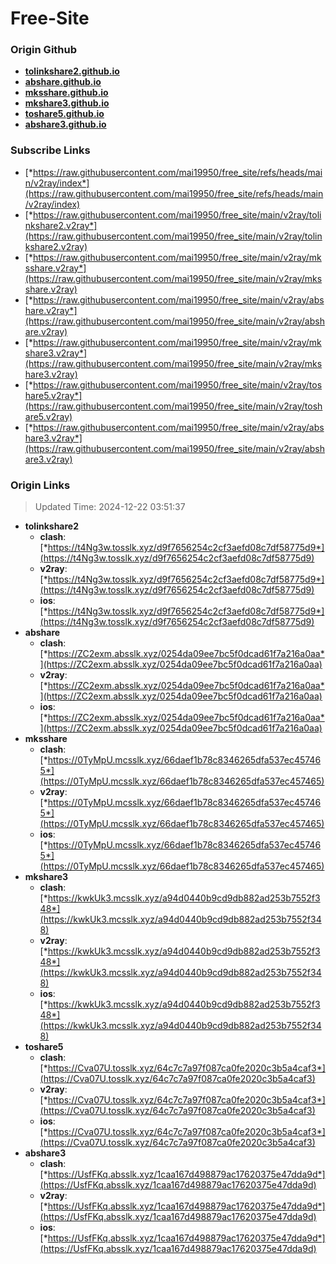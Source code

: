 # Free-Site

### Origin Github

- [**tolinkshare2.github.io**](https://github.com/tolinkshare2/tolinkshare2.github.io)
- [**abshare.github.io**](https://github.com/abshare/abshare.github.io)
- [**mksshare.github.io**](https://github.com/mksshare/mksshare.github.io)
- [**mkshare3.github.io**](https://github.com/mkshare3/mkshare3.github.io)
- [**toshare5.github.io**](https://github.com/toshare5/toshare5.github.io)
- [**abshare3.github.io**](https://github.com/abshare3/abshare3.github.io)

### Subscribe Links

- [*https://raw.githubusercontent.com/mai19950/free_site/refs/heads/main/v2ray/index*](https://raw.githubusercontent.com/mai19950/free_site/refs/heads/main/v2ray/index)
- [*https://raw.githubusercontent.com/mai19950/free_site/main/v2ray/tolinkshare2.v2ray*](https://raw.githubusercontent.com/mai19950/free_site/main/v2ray/tolinkshare2.v2ray)
- [*https://raw.githubusercontent.com/mai19950/free_site/main/v2ray/mksshare.v2ray*](https://raw.githubusercontent.com/mai19950/free_site/main/v2ray/mksshare.v2ray)
- [*https://raw.githubusercontent.com/mai19950/free_site/main/v2ray/abshare.v2ray*](https://raw.githubusercontent.com/mai19950/free_site/main/v2ray/abshare.v2ray)
- [*https://raw.githubusercontent.com/mai19950/free_site/main/v2ray/mkshare3.v2ray*](https://raw.githubusercontent.com/mai19950/free_site/main/v2ray/mkshare3.v2ray)
- [*https://raw.githubusercontent.com/mai19950/free_site/main/v2ray/toshare5.v2ray*](https://raw.githubusercontent.com/mai19950/free_site/main/v2ray/toshare5.v2ray)
- [*https://raw.githubusercontent.com/mai19950/free_site/main/v2ray/abshare3.v2ray*](https://raw.githubusercontent.com/mai19950/free_site/main/v2ray/abshare3.v2ray)

### Origin Links

> Updated Time: 2024-12-22 03:51:37

- **tolinkshare2**
  - **clash**: [*https://t4Ng3w.tosslk.xyz/d9f7656254c2cf3aefd08c7df58775d9*](https://t4Ng3w.tosslk.xyz/d9f7656254c2cf3aefd08c7df58775d9)
  - **v2ray**: [*https://t4Ng3w.tosslk.xyz/d9f7656254c2cf3aefd08c7df58775d9*](https://t4Ng3w.tosslk.xyz/d9f7656254c2cf3aefd08c7df58775d9)
  - **ios**: [*https://t4Ng3w.tosslk.xyz/d9f7656254c2cf3aefd08c7df58775d9*](https://t4Ng3w.tosslk.xyz/d9f7656254c2cf3aefd08c7df58775d9)
- **abshare**
  - **clash**: [*https://ZC2exm.absslk.xyz/0254da09ee7bc5f0dcad61f7a216a0aa*](https://ZC2exm.absslk.xyz/0254da09ee7bc5f0dcad61f7a216a0aa)
  - **v2ray**: [*https://ZC2exm.absslk.xyz/0254da09ee7bc5f0dcad61f7a216a0aa*](https://ZC2exm.absslk.xyz/0254da09ee7bc5f0dcad61f7a216a0aa)
  - **ios**: [*https://ZC2exm.absslk.xyz/0254da09ee7bc5f0dcad61f7a216a0aa*](https://ZC2exm.absslk.xyz/0254da09ee7bc5f0dcad61f7a216a0aa)
- **mksshare**
  - **clash**: [*https://0TyMpU.mcsslk.xyz/66daef1b78c8346265dfa537ec457465*](https://0TyMpU.mcsslk.xyz/66daef1b78c8346265dfa537ec457465)
  - **v2ray**: [*https://0TyMpU.mcsslk.xyz/66daef1b78c8346265dfa537ec457465*](https://0TyMpU.mcsslk.xyz/66daef1b78c8346265dfa537ec457465)
  - **ios**: [*https://0TyMpU.mcsslk.xyz/66daef1b78c8346265dfa537ec457465*](https://0TyMpU.mcsslk.xyz/66daef1b78c8346265dfa537ec457465)
- **mkshare3**
  - **clash**: [*https://kwkUk3.mcsslk.xyz/a94d0440b9cd9db882ad253b7552f348*](https://kwkUk3.mcsslk.xyz/a94d0440b9cd9db882ad253b7552f348)
  - **v2ray**: [*https://kwkUk3.mcsslk.xyz/a94d0440b9cd9db882ad253b7552f348*](https://kwkUk3.mcsslk.xyz/a94d0440b9cd9db882ad253b7552f348)
  - **ios**: [*https://kwkUk3.mcsslk.xyz/a94d0440b9cd9db882ad253b7552f348*](https://kwkUk3.mcsslk.xyz/a94d0440b9cd9db882ad253b7552f348)
- **toshare5**
  - **clash**: [*https://Cva07U.tosslk.xyz/64c7c7a97f087ca0fe2020c3b5a4caf3*](https://Cva07U.tosslk.xyz/64c7c7a97f087ca0fe2020c3b5a4caf3)
  - **v2ray**: [*https://Cva07U.tosslk.xyz/64c7c7a97f087ca0fe2020c3b5a4caf3*](https://Cva07U.tosslk.xyz/64c7c7a97f087ca0fe2020c3b5a4caf3)
  - **ios**: [*https://Cva07U.tosslk.xyz/64c7c7a97f087ca0fe2020c3b5a4caf3*](https://Cva07U.tosslk.xyz/64c7c7a97f087ca0fe2020c3b5a4caf3)
- **abshare3**
  - **clash**: [*https://UsfFKq.absslk.xyz/1caa167d498879ac17620375e47dda9d*](https://UsfFKq.absslk.xyz/1caa167d498879ac17620375e47dda9d)
  - **v2ray**: [*https://UsfFKq.absslk.xyz/1caa167d498879ac17620375e47dda9d*](https://UsfFKq.absslk.xyz/1caa167d498879ac17620375e47dda9d)
  - **ios**: [*https://UsfFKq.absslk.xyz/1caa167d498879ac17620375e47dda9d*](https://UsfFKq.absslk.xyz/1caa167d498879ac17620375e47dda9d)
